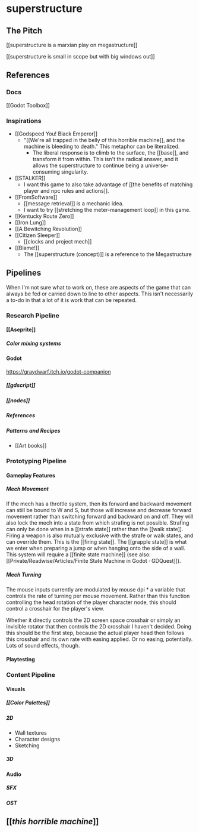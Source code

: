 # superstructure
## The Pitch
[[superstructure is a marxian play on megastructure]]

[[superstructure is small in scope but with big windows out]]
## References
### Docs
[[Godot Toolbox]]
### Inspirations
- [[Godspeed You! Black Emperor]]
	- "[[We're all trapped in the belly of this horrible machine]], and the machine is bleeding to death." This metaphor can be literalized.
		- The liberal response is to climb to the surface, the [[base]], and transform it from within. This isn't the radical answer, and it allows the superstructure to continue being a universe-consuming singularity.
- [[STALKER]] 
	- I want this game to also take advantage of [[the benefits of matching player and npc rules and actions]].
- [[FromSoftware]]
	- [[message retrieval]] is a mechanic idea.
	- I want to try [[stretching the meter-management loop]] in this game.
- [[Kentucky Route Zero]]
- [[Iron Lung]]
- [[A Bewitching Revolution]]
- [[Citizen Sleeper]]
	- [[clocks and project mech]]
- [[Blame!]]
	* The [[superstructure (concept)]] is a reference to the Megastructure


## Pipelines
When I'm not sure what to work on, these are aspects of the game that can always be fed or carried down to line to other aspects. This isn't necessarily a to-do in that a lot of it is work that can be repeated.
### Research Pipeline
#### [[Aseprite]]
##### Color mixing systems
#### Godot
https://graydwarf.itch.io/godot-companion
##### [[gdscript]]
##### [[nodes]]
##### References
##### Patterns and Recipes
- [[Art books]]
### Prototyping Pipeline
#### Gameplay Features
##### Mech Movement
If the mech has a throttle system, then its forward and backward movement can still be bound to W and S, but those will increase and decrease forward movement rather than switching forward and backward on and off. They will also lock the mech into a state from which strafing is not possible. Strafing can only be done when in a [[strafe state]] rather than the [[walk state]]. Firing a weapon is also mutually exclusive with the strafe or walk states, and can override them. This is the [[firing state]]. The [[grapple state]] is what we enter when preparing a jump or when hanging onto the side of a wall. This system will require a [[finite state machine]] (see also: [[Private/Readwise/Articles/Finite State Machine in Godot · GDQuest]]).
##### Mech Turning
The mouse inputs currently are modulated by mouse dpi * a variable that controls the rate of turning per mouse movement. Rather than this function controlling the head rotation of the player character node, this should control a crosshair for the player's view.

Whether it directly controls the 2D screen space crosshair or simply an invisible rotator that then controls the 2D crosshair I haven't decided. Doing this should be the first step, because the actual player head then follows this crosshair and its own rate with easing applied. Or no easing, potentially. Lots of sound effects, though.
#### Playtesting
### Content Pipeline
#### Visuals
##### [[Color Palettes]]
##### 2D
- Wall textures
- Character designs
- Sketching
##### 3D
#### Audio
##### SFX
##### OST
## [[_this horrible machine_]]